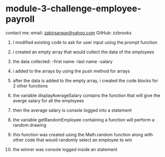 # module-3-challenge-employee-payroll

contact me:
    email: zabirsarwar@yahoo.com
    GitHub: zzbrooks

1. I modified existing code to ask for user input using the prompt function

2. i created an empty array that would collect the data of the employees

3. the data collected:
    -first name
    -last name
    -salary

4. i added to the arrays by using the push method for arrays

5. after the data is added to the empty array, i created the code blocks for 2 other functions

6. the variable displayAverageSalary contains the function that will give the averge salary for all the employees

7. then the average salary is console logged into a statement

8. the variable getRandomEmployee containing a function will perform a random drawing 

9. this function was created using the Math.random function along with other code that would randomly select an employee to win

10. the winner was console logged inside an statement

